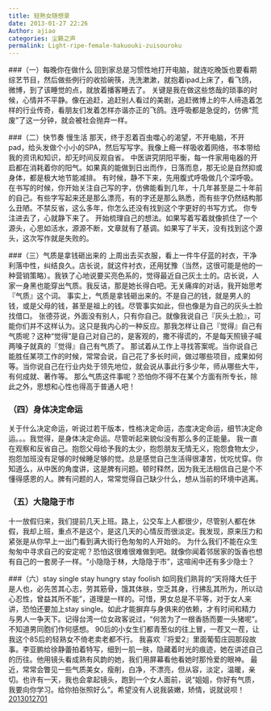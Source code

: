 ```yaml
---
title: 轻熟女随想录
date: 2013-01-27 22:26
Author: ajiao
categories: 尘籁之声
permalink: Light-ripe-female-hakuouki-zuisouroku
---
```




###（一）每晚你在做什么
回到家总是习惯性地打开电脑，就连吃晚饭也要看期综艺节目，然后做些例行的收拾碗筷，洗洗漱漱，就抱着ipad上床了，看飞鸽，微博，到了该睡觉的点，就放着播客睡去了。
关键是我在做这些悠哉的琐事的时候，心情并不平静。像在追赶，追赶别人看过的美剧，追赶微博上的牛人缔造着怎样的行业传奇，看朋友们发着怎样亦谐亦正的飞鸽。连呼吸都是急促的，仿佛“荒废”了这一分钟，就会被社会抛弃一样。

###（二）快节奏 慢生活
那天，终于忍着百虫噬心的渴望，不开电脑，不开pad，给头发做个小小的SPA，然后写写字。我像上瘾一样吸收着网络，书本带给我的资讯和知识，却无时间反观自省。
中医讲究阴阳平衡，每一件家用电器的开启都在消耗着你的阳气。如果真的能做到日出而作，日落而息，那无论是自然抑或身体，都是极大地节能减排。
有时候，静不下来，先用腹式呼吸做几个深呼吸。
在书写的时候，你开始关注自己写的字，仿佛能看到几年，十几年甚至是二十年前的自己。有些字写起来还是那么漂亮，有的字还是那么熟悉，而有些字仍然结构那么丑陋。不禁反省，这么多年，你怎么还没有找到这个字更好的书写方式。
你专注进去了，心就静下来了。
开始梳理自己的想法。如果写着写着就像抓住了一个源头，心思如活水，源源不断，文章就有了基调。如果写了半天，没有找到这个源头，这次写作就是失败的。

<!-- more -->

###（三）气质是拿钱砸出来的
上周出去买衣服，看上一件牛仔蓝的衬衣，干净利落中性，纠结良久。店长说，就这件衬衣，还用犹豫（当然，这很可能是他的一种营销策略）。我铁了心地说要买亮色系的，觉得最近自己灰土土的。店长说，人家一身黑也能穿出气质。我反诘，那是她长得白吧。无关痛痒的对话，我开始思考『气质』这个词。
事实上，气质是拿钱砸出来的。不是自己的钱，就是男人的钱，或是父母的钱，甚至是祖上的钱。尽管事实如此，但也像是为自己的灰头土脸找借口。
张德芬说，外面没有别人，只有你自己。就像我说自己『灰头土脸』，可能你们并不这样认为。这只是我内心的一种反应。那我怎样让自己『觉得』自己有气质呢？这种“觉得”是自己对自己的，是客观的，撒不得谎的，不是每天照镜子喊两嗓子就真的『觉得』自己有气质了。
那试着从工作上寻找答案呢。当你说自己能胜任某项工作的时候，常常会说，自己花了多长时间，做过哪些项目，成果如何等。当你说自己在行业内处于领先地位，就会说从事此行多少年，师从哪些大牛，有何成就、著作等。
那么气质这件事呢？恐怕你不得不在某个方面有所专长，除此之外，思想和心性也得高于普通人吧！

### （四）身体决定命运
关于什么决定命运，听说过若干版本，性格决定命运，态度决定命运，细节决定命运。。。我觉得，是身体决定命运。尽管听起来貌似没有那么多的正能量。
我一直在观察和反省自己。抱怨父母给予我的太少，抱怨朋友无情无义，抱怨食物太少，抱怨加班没有足够的时候睡足够的觉。总是感觉自己生活得很凄苦，忧吃忧穿。你知道么，从中医的角度讲，这是脾有问题。顿时释然，因为我无法相信自己是个不懂得感恩的人。脾有问题的人，常常觉得自己缺少什么，想从当前的环境中逃离。

### （五）大隐隐于市
十一放假归来，我们提前几天上班。路上，公交车上人都很少，尽管别人都在休假，我却上班，重点不是这个，是这几天的心情反而很淡定。我发现，原来压力和紧张是从你早上一出门看到满大街行色匆匆的人开始的。
为什么我们不能在众生匆匆中寻求自己的安定呢？恐怕这很难很难做到吧。就像你闻着邻居家的饭香也想有自己的一套房子一样。“小隐隐于林，大隐隐于市”，这喧闹中还有多少隐士？

###（六）stay single stay hungry stay foolish
如同我们熟背的“天将降大任于是人也，必先苦其心志，劳其筋骨，饿其体肤，空乏其身，行拂乱其所为，所以动心忍性，曾益其所不能”，道理是一样的。可惜，男女总是不平等，对于女人来讲，恐怕还要加上stay
single。如此才能摒弃与身俱来的依赖，才有时间和精力与男人一争天下。记得台湾一位女政客说过，“何苦为了一根香肠而要一头猪呢”。不知道男同胞们作何感想。
90后的小女生们都青葱似的往上冒，一茬又一茬，让我这个85后的轻熟女不倚老卖老都不行。
我喜欢『将爱2』里面葡萄庄园那段故事。李亚鹏给徐静蕾拍着特写，细到一肌一肤，隐藏着时光的痕迹，她在讲述自己的历往。他用镜头看成熟有风韵的她，我们用屏幕看他看她时那怜爱的眼神。
最近，常常会瞥见一些气质美女，瘦削，白净，不漂亮，但从容，淡定，温暖，亲切。也许有一天，我也会拿起镜头，跑到一个女人面前，说“姐姐，你好有气质，我要向你学习。给你拍张照好么”。希望没有人说我装嫩，矫情，说就说呗！[2013012701](http://www.floatinglife.cn/wp-content/uploads/2013/01/2013012701.mp3)
